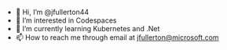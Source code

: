 - 👋 Hi, I’m @jfullerton44
- 👀 I’m interested in Codespaces
- 🌱 I’m currently learning Kubernetes and .Net
- 📫 How to reach me through email at jfullerton@microsoft.com

<!---
jfullerton44/jfullerton44 is a ✨ special ✨ repository because its `README.md` (this file) appears on your GitHub profile.
You can click the Preview link to take a look at your changes.
--->
